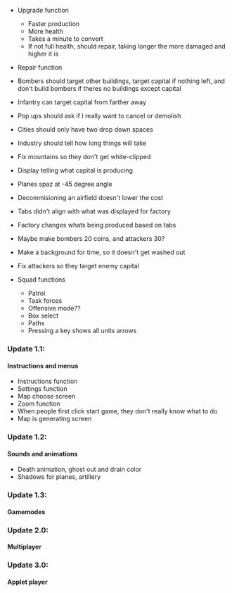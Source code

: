 - Upgrade function
	- Faster production
	- More health
	- Takes a minute to convert
	- If not full health, should repair, taking longer the more damaged and higher it is
- Repair function
- Bombers should target other buildings, target capital if nothing left, and don't build bombers if theres no buildings except capital
- Infantry can target capital from farther away
- Pop ups should ask if I really want to cancel or demolish
- Cities should only have two drop down spaces
- Industry should tell how long things will take
- Fix mountains so they don't get white-clipped
- Display telling what capital is producing
- Planes spaz at -45 degree angle
- Decommisioning an airfield doesn't lower the cost
- Tabs didn't align with what was displayed for factory
- Factory changes whats being produced based on tabs
- Maybe make bombers 20 coins, and attackers 30?
- Make a background for time, so it doesn't get washed out
- Fix attackers so they target enemy capital

- Squad functions
	- Patrol
	- Task forces
	- Offensive mode??
	- Box select
	- Paths
	- Pressing a key shows all units arrows

### Update 1.1:
#### Instructions and menus
- Instructions function
- Settings function
- Map choose screen
- Zoom function
- When people first click start game, they don't really know what to do
- Map is generating screen

### Update 1.2:
#### Sounds and animations
- Death animation, ghost out and drain color
- Shadows for planes, artillery

### Update 1.3:
#### Gamemodes

### Update 2.0:
#### Multiplayer

### Update 3.0:
#### Applet player
